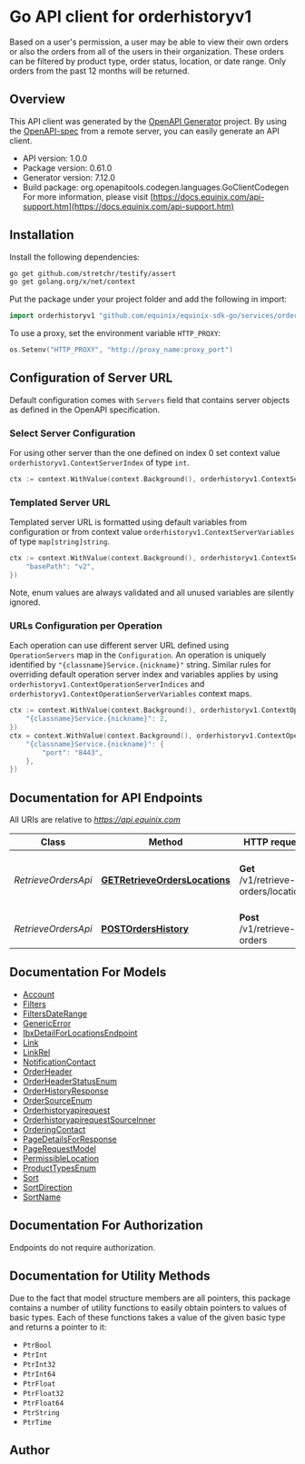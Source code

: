 # Go API client for orderhistoryv1

Based on a user's permission, a user may be able to view their own orders or also the orders from all of the users in their organization. These orders can be filtered by product type, order status, location, or date range. Only orders from the past 12 months will be returned.

## Overview
This API client was generated by the [OpenAPI Generator](https://openapi-generator.tech) project.  By using the [OpenAPI-spec](https://www.openapis.org/) from a remote server, you can easily generate an API client.

- API version: 1.0.0
- Package version: 0.61.0
- Generator version: 7.12.0
- Build package: org.openapitools.codegen.languages.GoClientCodegen
For more information, please visit [https://docs.equinix.com/api-support.htm](https://docs.equinix.com/api-support.htm)

## Installation

Install the following dependencies:

```sh
go get github.com/stretchr/testify/assert
go get golang.org/x/net/context
```

Put the package under your project folder and add the following in import:

```go
import orderhistoryv1 "github.com/equinix/equinix-sdk-go/services/orderhistoryv1"
```

To use a proxy, set the environment variable `HTTP_PROXY`:

```go
os.Setenv("HTTP_PROXY", "http://proxy_name:proxy_port")
```

## Configuration of Server URL

Default configuration comes with `Servers` field that contains server objects as defined in the OpenAPI specification.

### Select Server Configuration

For using other server than the one defined on index 0 set context value `orderhistoryv1.ContextServerIndex` of type `int`.

```go
ctx := context.WithValue(context.Background(), orderhistoryv1.ContextServerIndex, 1)
```

### Templated Server URL

Templated server URL is formatted using default variables from configuration or from context value `orderhistoryv1.ContextServerVariables` of type `map[string]string`.

```go
ctx := context.WithValue(context.Background(), orderhistoryv1.ContextServerVariables, map[string]string{
	"basePath": "v2",
})
```

Note, enum values are always validated and all unused variables are silently ignored.

### URLs Configuration per Operation

Each operation can use different server URL defined using `OperationServers` map in the `Configuration`.
An operation is uniquely identified by `"{classname}Service.{nickname}"` string.
Similar rules for overriding default operation server index and variables applies by using `orderhistoryv1.ContextOperationServerIndices` and `orderhistoryv1.ContextOperationServerVariables` context maps.

```go
ctx := context.WithValue(context.Background(), orderhistoryv1.ContextOperationServerIndices, map[string]int{
	"{classname}Service.{nickname}": 2,
})
ctx = context.WithValue(context.Background(), orderhistoryv1.ContextOperationServerVariables, map[string]map[string]string{
	"{classname}Service.{nickname}": {
		"port": "8443",
	},
})
```

## Documentation for API Endpoints

All URIs are relative to *https://api.equinix.com*

Class | Method | HTTP request | Description
------------ | ------------- | ------------- | -------------
*RetrieveOrdersApi* | [**GETRetrieveOrdersLocations**](docs/RetrieveOrdersApi.md#getretrieveorderslocations) | **Get** /v1/retrieve-orders/locations | Retrieve order permissible IBX locations
*RetrieveOrdersApi* | [**POSTOrdersHistory**](docs/RetrieveOrdersApi.md#postordershistory) | **Post** /v1/retrieve-orders | Search Orders History


## Documentation For Models

 - [Account](docs/Account.md)
 - [Filters](docs/Filters.md)
 - [FiltersDateRange](docs/FiltersDateRange.md)
 - [GenericError](docs/GenericError.md)
 - [IbxDetailForLocationsEndpoint](docs/IbxDetailForLocationsEndpoint.md)
 - [Link](docs/Link.md)
 - [LinkRel](docs/LinkRel.md)
 - [NotificationContact](docs/NotificationContact.md)
 - [OrderHeader](docs/OrderHeader.md)
 - [OrderHeaderStatusEnum](docs/OrderHeaderStatusEnum.md)
 - [OrderHistoryResponse](docs/OrderHistoryResponse.md)
 - [OrderSourceEnum](docs/OrderSourceEnum.md)
 - [Orderhistoryapirequest](docs/Orderhistoryapirequest.md)
 - [OrderhistoryapirequestSourceInner](docs/OrderhistoryapirequestSourceInner.md)
 - [OrderingContact](docs/OrderingContact.md)
 - [PageDetailsForResponse](docs/PageDetailsForResponse.md)
 - [PageRequestModel](docs/PageRequestModel.md)
 - [PermissibleLocation](docs/PermissibleLocation.md)
 - [ProductTypesEnum](docs/ProductTypesEnum.md)
 - [Sort](docs/Sort.md)
 - [SortDirection](docs/SortDirection.md)
 - [SortName](docs/SortName.md)


## Documentation For Authorization

Endpoints do not require authorization.


## Documentation for Utility Methods

Due to the fact that model structure members are all pointers, this package contains
a number of utility functions to easily obtain pointers to values of basic types.
Each of these functions takes a value of the given basic type and returns a pointer to it:

* `PtrBool`
* `PtrInt`
* `PtrInt32`
* `PtrInt64`
* `PtrFloat`
* `PtrFloat32`
* `PtrFloat64`
* `PtrString`
* `PtrTime`

## Author



